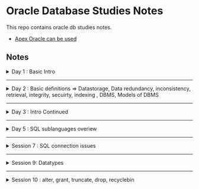 # Oracle Database Studies Notes

This repo contains oracle db studies notes.
- [Apex Oracle can be used](https://apex.oracle.com/pls/apex/f?p=4550:1:109036778534060:::::)
  
## Notes 


<details>
  <summary> Day 1 : Basic Intro </summary>

- Basic Terminology of DB
  - What is data?
    - Could be number, characters, special characters, etc.
  - What is information?
    - Processing, meaningful information
  ```
      Employee    ID
      ========    ===
      Sam         1
      Lee         2
      Kelly       3
  ```
  - What is Database?
    - Storage memory where we can store the information, memory space where we can store the **collection of inter-related data/information**
    - e.g. Banking application
  ```
        DB_YourBank (database ID)
          > branches group-----------> customers 
              > department group
                  > Employee group 
        
        no employees == no departments
        no departments == no employees
  ```
  - Types of Databases
    - OLTP (online transaction processing)
      - store day to day transactional information
      - OLTP data source is from applications. Every transactional data  will be saved.
      - When OLTP data are full, they will be transferred to OLAP.
    - OLAP (Online analytical processing) (data warehouse)
      - Store historical big data/information
      - e.g. data warehouse 
      - OLTP to OLAP is by ETL tools (PowerBI Integration Services, SSIS, Informatica)
        - Extract 
        - Transfer
        - Loading 
        - How they transfer is by Job Schedules
    - <img src="https://tutorialshut.com/wp-content/uploads/2020/11/OLTVVsOLAP-768x499.jpg" width=500>
    - <img src="https://www.researchgate.net/publication/327656028/figure/tbl1/AS:673012806336514@1537470165105/DIFFERENCES-BETWEEN-OLTP-AND-OLAP.png" width=500>
    - <img src="https://rkicdn.rkimball.com/1663579722423.png" width=500>
    - <img src="https://databasetown.com/wp-content/uploads/2019/10/types-of-databases-1.jpg" width=500>
    - <img src="https://galaktika-soft.com/wp-content/uploads/2018/01/oltp.jpg" width=500>


</details>

---

<details>
  <summary> Day 2 : Basic definitions => Datastorage, Data redundancy, inconsistency, retrieval, integrity, secuirty, indexing , DBMS, Models of DBMS</summary>

- What is Datastorage
  - It is a location where we can store data/information in early days
- Types of Datastorages
    - Papers and books (before computers) - security, data manipulation, transfer - very challenging 
    - Flatfile (textfile) - (early day of computer) - 
    - DBMS (softwares)
- Flatfile / File management system
  - Challenges
    - Data redundancy : Duplicates data , store the same information in a number of files. Memory wastage.
  ```
      File1
        Employee Details
        EID   EName       DateOfCommenced   Role    Salary    Gender
        1001  Sally       05-11-2022        SE      150,000     F
        1002  Smith       03-11-2020        JSE     89,000      M


      File2
        Employee Details
        EID   EName       DateOfCommenced   Role    Salary    Gender
        1001  Sally       05-11-2022        SE      150,000     F
        1002  Smith       03-11-2020        JSE     89,000      M
  ```
      - Thre is no error message from the computer saying the data is duplicated.
    - Data inconsistency :
      - Shows different data for the same object. 
      - After someone manipulates the data in File2, File1 and File2 data are not the same any more.... 
      - This can be resolved with PK, FK, Normalisation.
      - When we have data redundancy then there is a chance to get data inconsistency problem.
      - No duplicate == no consistency
    - Data retrieval : 
      - Very hard to retrieve data from a file.
      - High level programming languages C, C++, Java - Applications I/O File handling 
    - Data integrity mechanism
      - Data validation 
      - Mobile number entry e.g. It should be 10 digits. But users can add any length in File1 or File2. Invlaid data gets accepted.
      - There is no accuracy in the data.
    - Data security 
      - Very poor security 
    - Data indexing 
      - To access the required data in efficient manner 
      - e.g. every textbook has index page. Book has 400 pages. Topic has page number.
      - Retrieval of required topic is fast.
      - 
- What is dBMS?
  - By using DBMS, we can perform the following operations:
      - create database memory
      - create table
      - insert
      - update
      - select
      - delete 
    - DBMS will act as an "interface" between user and database memory .
      - User <-----------> DBMS (interface) <---------> Database
- Models of DBMS
  - Hierarchical database management system (HDBMS) - first DBMS e.g. IMS information management system
    - Root, parent, child - time consuming, data duplication
    - Security, retrieval 
  - This HDBMS was enhanced with Network database management system (NDBMS) e.g. IDBMS s/w integrated dbms with network
  - **NOTE: HDBMS and NDBMS are no longer in use.**
  - Relational DBMS
    - Object relational database management system (ORDBMS)
    - Object Oriented database management system (OODBMS)
    - <img src="https://www.assignmenthelp.net/images/database-models.png" width=550>
    - <img src="https://webimages.mongodb.com/_com_assets/cms/kod60sm2c5px0q7do-Object-Oriented-DBs-Example.png?auto=format%2Ccompress" width=550>
    - <img src="https://anydifferencebetween.com/wp-content/uploads/2016/09/Difference-Between-Relational-Database-and-Object-Oriented-Database.jpg" width=550> 
    - <img src="https://d3i71xaburhd42.cloudfront.net/35c0ff1b084ba700f4bb8125f7a34d66da44cc22/4-Table1-1.png" width=550>

- Advantages of DBMS

</details>
  
---
 
  <details>
  <summary> Day 3 : Intro Continued </summary>

- Object Relational DBMS
  - Data can be stored in table format
  - Tabular format 
  - Depends on SQL Language. Therefore they are called SQL d
  - e.g. Oracle, SQL server, mysql, postgresql, db2, etc.
  - 
- Object Oriented DBMS
  - data can be stored in "object" format
  - Not depend on "SQL", NoSQL DB
  - e.g. MongoDB, Cassandra, etc.

- Oracle, DBMS, 1979 - store data/information permanently (e.g. hardisk) and along with security
- Oracle can be deployed in any OS
- Types of edition
  - Oracle express 
- Working with Oracle
  - When working with oracle DB, follow the following two steps:
    - Connect to Oracle server : use client tools
        - SQL developer, **SQL plus** - CUI (Character User Interface)
    - Communicate with Oracle DB : After successfully connecting to the server,
      - needs to send request (SQL)
      - get response back
  - SQL plus
    - db tool from oracle
    - Used to connec to oracle server
    - Can be used as an editor
  - SQL
    - DB language from IBM
- Standard
  - DDL
  - DML
  - DQL
  - TCL
  - DCL
- How to connect to Oracle DB server
- Download Oracle 19c, [sql plus](https://www.youtube.com/watch?v=Fh-1eO8SA9o)
 - Go to All Programs -> Oracle 19db Home
    - sql plus 
    - Enter user-name:system
    - Password : enterYourPassword - for security reason, the password will not be visible
    - Login successful! Connected to:
    - Another way - username is not case sensitive, but password is
      - system/password
      - SYSTEM/password 
 - Common connection error fixing tips
    - Go to services -> oracleServiceORCL -> select startup type: automatic -> click start button -> Apply -> OK
    - GO to SQL plus -> enter username : system/password 
    - TNS protocol adapter error 

</details>
  

---

<details>
  <summary> Day 5 : SQL sublanguages overiew </summary>
  
- [some tips](https://stackoverflow.com/questions/35199084/forgot-oracle-username-and-password-how-to-retrieve#:~:text=Once%20connected%2Cyou%20can%20enter,the%20password%20for%20that%20user.)
- Structured Query English Language (SEQUEL), later SQL
- SQL Plus : SQL*Plus is a client terminal software allowing users to interact with Oracle server to manipulate data and data structures. Users type in SQL statements in SQL*Plus that send statements to Oracle server. Oracle server then validates and executes the statements on its databases.
- Sub languages of SQL
  - DDL - Data definition language 
    - create : a new db object in oracle db e.g.table, views, synonyms, procedure, function, triggers, etc.
      - table is a core object of db. 
      ```
        CREATE TABLE <TABLE NAME>
        ( 
          <COLUMN NAME1> <DATATYPE>[SIZE], 
          <COLUMN NAME1> <DATATYPE>[SIZE], 
          <COLUMN NAME1> <DATATYPE>[SIZE]
         );
      ```
    - alter
      - alter modify
      - alter -add 
      - alter - rename
      - alter - drop
    - rename
    - truncate
    - drop
  - new commands 
    - recyclebin
    - flashback
    - purge
- Data Manipulation Language (DML)
  - insert
  - update
  - delete 
  - new commands 
    - insert all
    - merge
- Data query/ retrieval (DQL/DRL)
  - select 
- Transaction control langauge (TCL)
  - commit 
  - rollback
  - savepoint 
- Data control langauge (DCL)
  - grant
  - revoke 
- <img src="http://2.bp.blogspot.com/-zYkYjhaqEps/VgS24O6hdqI/AAAAAAAAAVI/X_K858Bph7U/s1600/DDL_DML.jpg">
- <img src="https://csharpcorner-mindcrackerinc.netdna-ssl.com/article/sql-commands-ddl-dql-dml-dcl-tcl-with-examples/Images/SQL_Diagram.drawio.png">

- Oracle data types
  - numeric 
    - int = number(38) - 38 digits 
    - serial number column int - sno number(38), sno number(1)
      - sno number(4) => you can save 1, 23, 554, 1234.
    - number(p,s) => precision, counting all digits including left and right sides digits of a decimal point
      - storing both integer and float values 
      - number(p) - only integer
      - number(p,s) - float values 
      - e.g. 65.34 => precision = 4
      - e.g. 1223589.34 => precision = 9
      - e.g. S-SCALE 
    - counting the right side digits only
      - 89.22 => scale = 2, precision = 4
      - 12345.67 => scale = 2, precision = 7 
      - e.g. Product_Price(6,2) 
  - string
    - EMPLOYEE_NAME CHAR(10) -  'Sally', without '' is char
    - [Data types](https://docs.oracle.com/database/121/SQLRF/sql_elements001.htm#SQLRF0021)
  - long
  - date
  - raw and long 
  - lob 
 - <img src="https://cf.ppt-online.org/files1/slide/w/WahumSXpt1zDy46bOenj38g5wZEdJiPR0LCUYf/slide-10.jpg">

 
</details>

            
---
            
<details>
  <summary> Session 7 : SQL connection issues </summary>

- **Problem-1**
 - \sys as sysdba (default username)
 - password is sys (default password)
 - alter user system account unlock;
 - alter user system account lock;
 - conn => connect
 - **Problem-2**
  - Services => OracleServiceORCL => Stop
  - TNS: protocol adapter error
  - Go To Services and check whether it is running or stop mode.
    - Status Type -> Automatic 
    - Start 

  - **Problem -3**
    - Enter username: username/ password
    - Error : unreacheable host
    - Solution: 
      - Enter Username: \sys as sysdba
      - Enter password: sys
      - connected
    - SQL> ALTER USER SYSTEM ACCOUNT UNLOCK;
    - SQL> ALTER USER SYSTEM IDENTIFIED BY yournewpassword;
    - SQL > CONN
    - Enter username: system / yournewpassword
    - connected
  - **Problem -4**
      - Enter Username: \sys as sysdba
      - Enter password: sys
      - error : Unable to connect to Oracle db server
      - reinstall Oracle software 

- How the client tool SQL Plus connect to SQL server
  - When we install Oracle software, there are two components installed by the system automatically:
    - Client component can perform the following three operations:
      - User can connect
      - User can send request to the server
      - User get the response back from the server
      - e.g. sql plus, sql developer, toad
    - Server component
      - Instance component
        - It is a temporary memory (allocated from RAM location)
        - This instance sub component can store data temporarily 
      - Database component
        - Permanent storage memory which will allocated from hard disk
        - Storing data permanently
    - Client Server architecture 
      - Every newly inserted data first will go to the Instance memory
      - If user wants to move data from instance memory into database, you need to commit.
        - instance db(allocate from RAM) to the permanent storage database (allocate from HD) => commit
      - data retrival is from permanent db
        - select * from tab;
  - create own user account (username and password) in Oracle db
    - create user onisan identified by Ramen123
    - If you come across with this error, [How to Resolve ORA-65096: invalid common user or role name](https://logic.edchen.org/how-to-resolve-ora-65096-invalid-common-user-or-role-name/) & [How to Resolve ORA-01109: database not open](https://logic.edchen.org/how-to-resolve-ora-01109-database-not-open/)
      - show con_name
      - alter session set container=orclpdb;
      - create user Eden identified by house (credentials are assigned to the employees)
        - First level security - you cannot use the credentials to connect to db.
        - every new user is a dummy user. DBA needs to give permissions/priviledges
      - HOw DBA grant permissions to user
        - grant priviledgeName to username
        - e.g. grant connect to Eden
        - If the grant succeeded, user will be able to login
        - Eden/house
        - **unable to grant. debug**
    - How to change password by user 
      - select * from ALL_USERS;
      - SQL> PASSWORD 
      - Enter old password and enter new password
      - SQL > CONN
      - Enter user-name: username/password
    - How to recreate a new password for a user
      - alter user username identified by new_password
      - alter user mydb2pm identified by mydb2pm
      - alter session set "_ORACLE_SCRIPT"=true;  
      - grant sysdba to user_name;
    - How to view usernames if we forget
      - select username from All_USERS;
    - How to drop a user from DB
      - drop user username cascade;

</details>

 ---
            
<details>
  <summary> Session 9:  Datatypes </summary>

- String data type
  - characters only string - A-Z, a-z
    - non-unicode datatypes - supports to store localised data e.g. english language ONlY
      - char(size) - fixed length datatype 
        - static
        - non unicode char -> 1 char = 1 byte
        - Emp_Name char(10) => 'HELLO' - 5 bytes used -> 5 bytes remaining.
        - Therefore, waste 5 bytes. If you know the size and it won't change, then use it. Otherwise, there is memory wastage.
        - maximum size is 2000 bytes 
      - varchar2(size)
        - ANSII datatype , variable length datatype, dynamic
        - maximum size is 4000 bytes
        - Due to its dynamic nature, it will not waste memory like char. 
        - 'Hello' -, Allocates 5 bytes, there is 0 memory bytes waste.
          - 5 - 5 = 0
    - unicode datatypes - supports multilingual langauges , n stands for national
      - nChar(size)
        - fixed length datatype , static,
        - store unicode char (all national langauges)
        - memory wastage is same was char.
        - 2000 bytes
      - nvarchar2(size)
        - 4000 bytes
        - n stands for national 
  - alpanumeric characters
- long data type
  - dynamic datatype, store non unicode character & unicode character 
  - 1 char == 1 byte
  - maximum size is 2GB.
  - customer_Address long - out of 2GB - 30bytes = 1024 x .....
    - Name: Ellen Smith
    - 123/45 Heaven Street, Earth 67890 
  - **every table should have only one long data type column**
- Date
  - store date and time information 
  - Date : store date & time information of particular day
    - time is optional. If user does not enter time information by default, oracle server will take '00:00:00am' or '12:00:00am'
    - date range must be from '01-jan-4712 bc' to '31-dec-9999ad'
    - DateOfJoining => 11-Nov-2022 15:19 - system time and insertion time is different
      - sysdate
      - Oracle default date formate - 'DD-MON-YY/YYYY HH:MM:SS'
      - '11-NOV-22 15:21:XX'
      - 1    1   2  1  1  1   ---> 7 BYTES (fixed memory)
  - Timestamp
    - store date and time information along with milliseconds 
    - Oracle default timestamp datatype is, 
      - 'dd-mon-yy/yyyy hh:mm:ss.ms' 
      - '11-Nov-2022 15:24:56.0000'
      -  1  1   2    1  1  1  4  => 11 bytes - fixed memory 
- [Raw and long raw ](https://docs.oracle.com/database/121/SQLRF/sql_elements001.htm#SQLRF0021)
  - image file, multimedia files, audio files - in the form of binary format.
  - database will convert pictures into binary format
  - These datatypes are also called as "Binary data types"
  - raw 
    - maximum size : 2000 bytes
  - long raw : 2GB
- Lob datatypes
  - lob - large objects
  - clob - character large objects 
    - store non-unicode char
    - dynamic datatype
    - maximum size is 4GB
  - **Non-unicode char**
    - char(size) - 2000 bytes
    - varchar(size) - 4000 bytes
    - long - 2GB
    - clob - 4GB
  - nclob
    - national characters large object
    - dynamic datatype
    - maximum size - 4GB
  - Unicode char
    - nchar(size) - 2000 bytes
    - nvarchar(size) - 4000
    - long -2GB
    - nclob - 4GB
  - blob
    - binary large object
    - store image/audio/video file
    - dynamic dataype
    - maximum size = 4GB
  - Binary data
    - raw - 2000 bytes
    - long raw - 2GB
    - blob - 4GB



</details>
            
 ---
            
<details>
  <summary> Session 10 : alter, grant, truncate, drop, recyclebin </summary>

1. Connect to system/Yourpassword
2. create user yourusername identified by youruserpassword
3. grant connect

- connect su/su
4. create table Student(SId int, SName char(10), SFees number(6,2));

```
  dBA is system/YourPassword
  create user su identified by su;
  alter session set "_ORACLE_SCRIPT"=true;
  alter session set container=ORCLPDB;
  ORA-65024: Pluggable database ORCLPDB is not open.
  ORA-01031: Insufficient privileges 

  connect/ as sysdba;
  grant all privileges to system;
  grant connect to su;
  ORA-01017: invalid username/password; logon denied
  select * from ttab;


  create table student 
  (
    SId int,
    SName char(10),
    SFees number(6,2)
  );

  If you have infufficient priviledges, you need to ask ssystem admin for permission
  conn
  grant create table to su;

```
- **View list of tables in oracle db**
  - select * from tab;
  - TName - table name
  - TabType - which type of object you have created
    - Tabtype - table object for Student
    - ClusterId - 
- **View the structure of table**
  - desc means describe 
  - desc Student;
  - SId int, SId number(38) means int == number(38)
- **Alter**
  - To change/ modify the structure of a table
  - Sub commands under alter
    - alter - modify
    - alter - add
    - alter - rename
    - alter - drop
  - Alter modify 
    - Change data type and size  e.g. char(10)
    - alter table <Table Name> modify <Column Name> <New Datatype>[New size];
    - alter table Student modify SName varchar2(20);
  - Alter add
    - add new column to an existing table
    - alter table <table name> add <new column name> <datatype>[size];
    - alter table Student add SAddress varchar2(20);
    - You can only add column to the end of the table structure
  - Alter rename
    - Change the column's name
    - alter table <table name> rename <column> <old column name> to <new column name>
  - Rename - for renaming the table 
    - Change a table name
    - rename <old table name> <new table name>
  - Alter drop (delete)
    - alter table <table name> drop <column> <column name>;
    - alter table Student drop column SFees;
  
  - Truncate 
    - You have created a table with some columns. Structure of table, no data
    - After that, users insert data. Then rows will be added.
    - When you use truncate, only rows are deleted. Structure of the table remains.
    - truncate table <table name>;
    - you cannot delete specific row. In the query statement, you need to use where condition. where condition is not supported under the truncate command.
    - insert into StudentInfo values(1, 'Kim', 'Busan', 'kim@moon.com');
    - ORA-01959: no privileges on tablespace 'Users';
    - conn
    - system/yourpassword
    - grant unlimited tablespace to su;
    - After this, you have unlimited access to hardisk memory.
    - You cannot delete it using where clause
      - truncate table StudentInfo where SName='Son';
    - commit;
  - Drop
    - To delele the entire table 
    - drop table <table name>
    - drop table StudentInfo;
    - select * from tab;
      - you will see tabtype - some address location
      - After dropping your table, you will see the address.
      - It means you have deleted temporarily 
      - BIN$AboOgAhsTB+MAgBKRal/dA==$0
        - BIN means recycle bin
        - Before Oracle10g enterprise edition, once you drop the table from a database, that is permanent whereras from orcle10g enterprise edition, once you drop a table from a database, it is temporary.
      - New Features in Oracle10g Enterprise Edition
        - recyclebin
        - flashback
        - purge
    - Recyclebin
      - It is a system defined table.
      - it is one of the table name, inbuilt table 
      - desc recyclebin;
      - select OBJECT_NAME, ORIGINAL_NAME from recyclebin;

</details>

 ---
            
<details>
  <summary> Session 11 </summary>

- set pagesize 100;
- set lines 160;
- desc recyclebin;
- select * from tab;
- **flashback** - restore what is in the recyclebin
  - Use to restore deleted table from recyclebin to database memory 
  - flashback table <table name> to before drop;
  - e.g. flashback table StudentInfo to before drop;
- **purge**
  - delete your table permanently from database memory including recyclebin
  - To delete a specific table from recyclebin
  - purge table <table name>
  - purge table Apartment;
  - select * from tab;
  - flashback table Apartment to before drop; // object not in Recycle bin
- Delete all tables from recyclebin
  - purge recyclebin;
- Delete table from database permanently 
  - drop table <table name> purge;
- show user;  
  - If you add as admin user;
  - If the table is not showing in recyclebin, it means you have connected as system admin;
  - Finished at 31:00min

</details>

---

<details>
  <summary> Session 12 </summary>
</details>

---

<details>
  <summary> Session 13 </summary>
</details>

---

<details>
  <summary> Session 14 </summary>
</details>

---

<details>
  <summary> Session 15 </summary>
</details>


---

<details>
  <summary> Session 16 </summary>
</details>

---

<details>
  <summary> Session 17 </summary>
</details>


---

<details>
  <summary> Session 18 </summary>
</details>

---

<details>
  <summary> Session 19 </summary>
</details>

---

<details>
  <summary> Session 20 </summary>
</details>

---